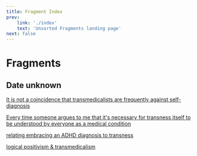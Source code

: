 ```yaml
---
title: Fragment Index
prev:
    link: './index'
    text: 'Unsorted Fragments landing page'
next: false
---
```

# Fragments

## Date unknown
<a href="not-a-coincidence">It is not a coincidence that transmedicalists are frequently against self-diagnosis</a>

<a href="every-time">Every time someone argues to me that it's necessary for transness itself to be understood by everyone as a medical condition</a>

<a href="embracing-diagnosis">relating embracing an ADHD diagnosis to transness</a>

<a href="logical-positivism-transmeds">logical positivism & transmedicalism</a>

